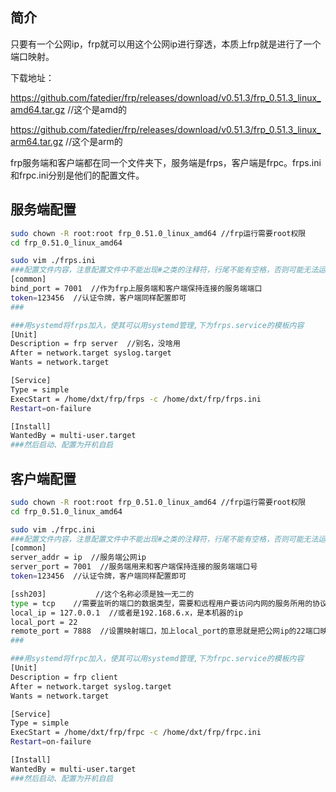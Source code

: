 ## 简介

只要有一个公网ip，frp就可以用这个公网ip进行穿透，本质上frp就是进行了一个端口映射。

下载地址：

https://github.com/fatedier/frp/releases/download/v0.51.3/frp_0.51.3_linux_amd64.tar.gz  //这个是amd的

https://github.com/fatedier/frp/releases/download/v0.51.3/frp_0.51.3_linux_arm64.tar.gz  //这个是arm的

frp服务端和客户端都在同一个文件夹下，服务端是frps，客户端是frpc。frps.ini和frpc.ini分别是他们的配置文件。

## 服务端配置

```bash
sudo chown -R root:root frp_0.51.0_linux_amd64 //frp运行需要root权限
cd frp_0.51.0_linux_amd64

sudo vim ./frps.ini
###配置文件内容，注意配置文件中不能出现#之类的注释符，行尾不能有空格，否则可能无法运行
[common]
bind_port = 7001  //作为frp上服务端和客户端保持连接的服务端端口
token=123456  //认证令牌，客户端同样配置即可
###

###用systemd将frps加入，使其可以用systemd管理,下为frps.service的模板内容
[Unit]
Description = frp server  //别名，没啥用
After = network.target syslog.target
Wants = network.target

[Service]
Type = simple
ExecStart = /home/dxt/frp/frps -c /home/dxt/frp/frps.ini
Restart=on-failure

[Install]
WantedBy = multi-user.target
###然后启动、配置为开机自启

```



## 客户端配置

```bash
sudo chown -R root:root frp_0.51.0_linux_amd64 //frp运行需要root权限
cd frp_0.51.0_linux_amd64

sudo vim ./frpc.ini
###配置文件内容，注意配置文件中不能出现#之类的注释符，行尾不能有空格，否则可能无法运行
[common]
server_addr = ip  //服务端公网ip
server_port = 7001  //服务端用来和客户端保持连接的服务端端口号
token=123456  //认证令牌，客户端同样配置即可

[ssh203]           //这个名称必须是独一无二的
type = tcp    //需要监听的端口的数据类型，需要和远程用户要访问内网的服务所用的协议一样，还可以是http、udp等
local_ip = 127.0.0.1  //或者是192.168.6.x，是本机器的ip
local_port = 22  
remote_port = 7888  //设置映射端口，加上local_port的意思就是把公网ip的22端口映射给本机器的7888端口
###

###用systemd将frpc加入，使其可以用systemd管理,下为frpc.service的模板内容
[Unit]
Description = frp client
After = network.target syslog.target
Wants = network.target

[Service]
Type = simple
ExecStart = /home/dxt/frp/frpc -c /home/dxt/frp/frpc.ini
Restart=on-failure

[Install]
WantedBy = multi-user.target
###然后启动、配置为开机自启

```


